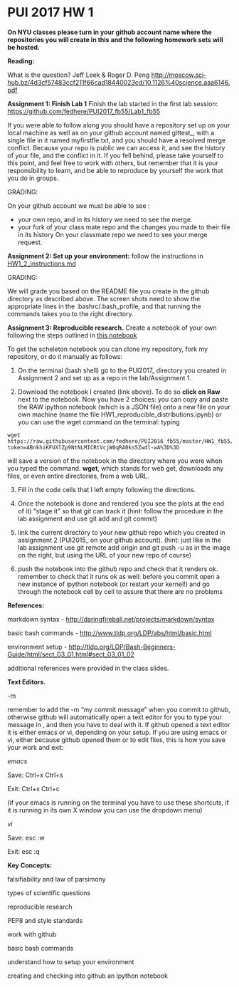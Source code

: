 # PUI 2017 HW 1

**On NYU classes please turn in your github account name where the repositories you will create in this and the following homework sets will be hosted.**

**Reading:**

What is the question? Jeff Leek & Roger D. Peng
http://moscow.sci-hub.bz/4d3cf57483ccf211f66cad18440023cd/10.1126%40science.aaa6146.pdf

**Assignment 1: Finish Lab 1**
	Finish the lab started in the first lab session:
https://github.com/fedhere/PUI2017_fb55/Lab1_fb55

If you were able to follow along you should have a repository set up on your local machine as well as on your github account named gittest_<yourname>, with a single file in it named myfirstfle.txt, and you should have a resolved merge conflict. Because your repo is public we can access it, and see the history of your file, and the conflict in it. If you fell behind, please take yourself to this point, and feel free to work with others, but remember that it is your responsibility to learn, and be able to reproduce by yourself the work that you do in groups. 


GRADING: 

On your github account we must be able to see :
- your own repo, and in its history we need to see the merge. 
- your fork of your class mate repo and the changes you made to their file in its history
On your classmate repo we need to see your merge request.

**Assignment 2: Set up your environment:**
follow the instructions in [HW1_2_instructions.md](https://github.com/fedhere/PUI2017_fb55/blob/master/HW1_fb55/HW1_2_instructions.md)

GRADING: 

We will grade you based on the README file you create in the github directory as described above. The screen shots need to show the appropriate lines in the .bashrc/.bash_profile, and that running the commands takes you to the right directory.

**Assignment 3:  Reproducible research.**
Create a notebook of your own following the steps outlined in [this notebook](https://github.com/fedhere/PUI2017_fb55/blob/master/HW1_fb55/HW1_3_instructions.ipynb)

To get the scheleton notebook you can clone my repository, fork my repository, or do it manually as follows:

1) On the terminal (bash shell) go to the PUI2017_<NYUid> directory you created in Assignment 2 and set up as a repo in the lab/Assignment 1.

2) Download the notebook I created (link above). To do so **click on Raw** next to the notebook. 
Now you have 2 choices: you can copy and paste the RAW ipython notebook (which is  a JSON file) onto a new file on your own machine (name the file HW1_reproducible_distributions.ipynb) or you can use the wget command on the terminal: typing 
```
wget https://raw.githubusercontent.com/fedhere/PUI2016_fb55/master/HW1_fb55/HW1_3_fb55.ipynb?token=ABnkhiKFUXlZp9NtNLMICRtVcjW0qRA0ks5Zwdl-wA%3D%3D
```
will save a version of the notebook in the directory where you were when you typed the command. **wget**, which stands for web get, downloads any files, or even entire directories, from a web URL.

3) Fill in the code cells that I left empty following the directions.

4) Once the notebook is done and rendered (you see the plots at the end of it) “stage it” so that git can track it (hint: follow the procedure in the lab assignment and use git add and git commit)

5) link the current directory to your new github repo which you created in assignment 2 (PUI2015_<firstinitialandlastname> on your github account). (hint: just like in the lab assignment use git remote add origin and git push -u as in the image on the right, but using the URL of your new repo of course)

6) push the notebook into the github repo and check that it renders ok. remember to check that it runs ok as well: before you commit open a new instance of ipython notebook (or restart your kernel!) and go through the notebook cell by cell to assure that there are no problems








**References:**

markdown syntax - http://daringfireball.net/projects/markdown/syntax

basic bash commands - http://www.tldp.org/LDP/abs/html/basic.html

environment setup - http://tldp.org/LDP/Bash-Beginners-Guide/html/sect_03_01.html#sect_03_01_02

additional references were provided in the class slides.

**Text Editors.**

-m

remember to add the -m “my commit message” when you commit to github, otherwise github will automatically open a text editor for you to type your message in , and then you have to deal with it. If github opened a text editor it is either emacs or vi, depending on your setup. If you are using emacs or vi, either because github opened them or to edit files, this is how you save your work and exit:


*emacs* 

Save: Ctrl+x Ctrl+s

Exit: Ctrl+x Ctrl+c

(if your emacs is running on the terminal you have to use these shortcuts, if it is running in its own X window you can use the dropdown menu)


*vi*

Save: esc :w

Exit: esc :q


**Key Concepts:**

falsifiability and law of parsimony

types of scientific questions

reproducible research

PEP8 and style standards 

work with github 

basic bash commands

understand how to setup your environment

creating and checking into github an ipython notebook

